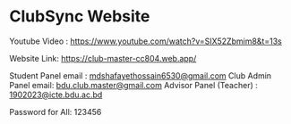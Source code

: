 # ClubSync Website

Youtube Video : https://www.youtube.com/watch?v=SIX52Zbmim8&t=13s

Website Link: https://club-master-cc804.web.app/

Student Panel email : mdshafayethossain6530@gmail.com
Club Admin Panel email: bdu.club.master@gmail.com
Advisor Panel (Teacher) : 1902023@icte.bdu.ac.bd

Password for All: 123456
